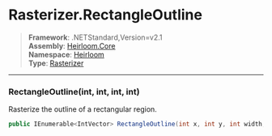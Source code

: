 # Rasterizer.RectangleOutline

> **Framework**: .NETStandard,Version=v2.1  
> **Assembly**: [Heirloom.Core][0]  
> **Namespace**: [Heirloom][0]  
> **Type**: [Rasterizer][1]  

--------------------------------------------------------------------------------

### RectangleOutline(int, int, int, int)

Rasterize the outline of a rectangular region.

```cs
public IEnumerable<IntVector> RectangleOutline(int x, int y, int width, int height)
```

[0]: ../Heirloom.Core.md
[1]: Heirloom.Rasterizer.md
